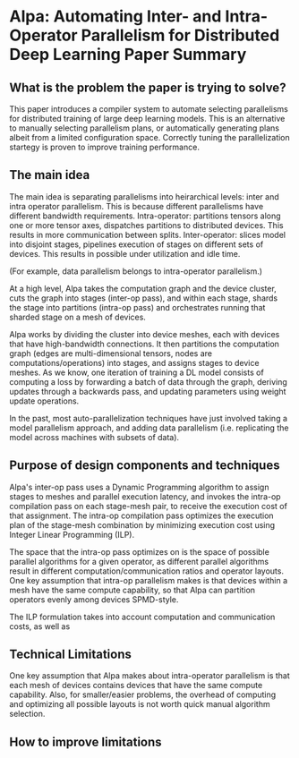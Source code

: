 
# Alpa: Automating Inter- and Intra-Operator Parallelism for Distributed Deep Learning Paper Summary

## What is the problem the paper is trying to solve?

This paper introduces a compiler system to automate selecting parallelisms for distributed training of large deep learning models. This is an alternative to manually 
selecting parallelism plans, or automatically generating plans albeit from a limited configuration space. Correctly tuning the parallelization startegy is proven
to improve training performance. 

## The main idea

The main idea is separating parallelisms into heirarchical levels: inter and intra operator parallelism. This is because different parallelisms have different 
bandwidth requirements. 
Intra-operator: partitions tensors along one or more tensor axes, dispatches partitions to distributed devices. This results in more communication between splits.
Inter-operator: slices model into disjoint stages, pipelines execution of stages on different sets of devices. This results in possible under utilization and idle time.

(For example, data parallelism belongs to intra-operator parallelism.)

At a high level, Alpa takes the computation graph and the device cluster, cuts the graph into stages (inter-op pass), and within each stage, shards the stage into 
partitions (intra-op pass) and orchestrates running that sharded stage on a mesh of devices. 

Alpa works by dividing the cluster into device meshes, each with devices that have high-bandwidth connections. It then partitions the computation graph (edges are 
multi-dimensional tensors, nodes are computations/operations) into stages, and assigns stages to device meshes. As we know, one iteration of training a DL model consists
of computing a loss by forwarding a batch of data through the graph, deriving updates through a backwards pass, and updating parameters using weight update operations.

In the past, most auto-parallelization techniques have just involved taking a model parallelism approach, and adding data parallelism (i.e. replicating the model across 
machines with subsets of data). 


## Purpose of design components and techniques

Alpa's inter-op pass uses a Dynamic Programming algorithm to assign stages to meshes and parallel execution latency, and invokes the intra-op compilation pass 
on each stage-mesh pair, to receive the execution cost of that assignment. The intra-op compilation pass optimizes the execution plan of the stage-mesh 
combination by minimizing execution cost using Integer Linear Programming (ILP). 

The space that the intra-op pass optimizes on is the space of possible parallel algorithms for a given operator, as different parallel algorithms result in 
different computation/communication ratios and operator layouts. One key assumption that intra-op parallelism makes is that devices within a mesh have the same compute capability, so that Alpa can partition operators evenly among 
devices SPMD-style. 

The ILP formulation takes into account computation and communication costs, as well as 


## Technical Limitations

One key assumption that Alpa makes about intra-operator parallelism is that each mesh of devices contains devices that have the same compute capability. 
Also, for smaller/easier problems, the overhead of computing and optimizing all possible layouts is not worth quick manual algorithm selection. 

## How to improve limitations








